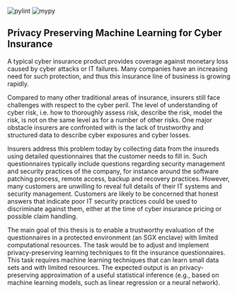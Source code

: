 ![pylint](https://gitlab.inf.ethz.ch/kkari/ppml-insurance/-/jobs/artifacts/master/raw/pylint/pylint.svg?job=pylint) ![mypy](https://gitlab.inf.ethz.ch/kkari/ppml-insurance/-/jobs/artifacts/master/raw/mypy/mypy.svg?job=mypy)

## Privacy Preserving Machine Learning for Cyber Insurance

A typical cyber insurance product provides coverage against monetary loss caused by cyber attacks or
IT failures. Many companies have an increasing need for such protection, and thus this insurance line of
business is growing rapidly.

Compared to many other traditional areas of insurance, insurers still face challenges with respect to the
cyber peril. The level of understanding of cyber risk, i.e. how to thoroughly assess risk, describe the risk,
model the risk, is not on the same level as for a number of other risks. One major obstacle insurers are
confronted with is the lack of trustworthy and structured data to describe cyber exposures and cyber losses.

Insurers address this problem today by collecting data from the insureds using detailed questionnaires that
the customer needs to fill in. Such questionnaires typically include questions regarding security management
and security practices of the company, for instance around the software patching process, remote access,
backup and recovery practices. However, many customers are unwilling to reveal full details of their IT
systems and security management. Customers are likely to be concerned that honest answers that indicate
poor IT security practices could be used to discriminate against them, either at the time of cyber insurance
pricing or possible claim handling.

The main goal of this thesis is to enable a trustworthy evaluation of the questionnaires in a protected
environment (an SGX enclave) with limited computational resources. The task would be to adjust and
implement privacy-preserving learning techniques to fit the insurance questionnaires. This task requires
machine learning techniques that can learn small data sets and with limited resources. The expected
output is an privacy-preserving approximation of a useful statistical inference (e.g., based on machine
learning models, such as linear regression or a neural network).